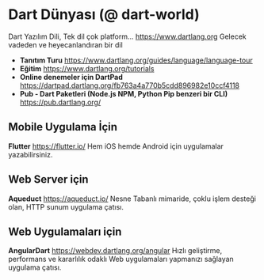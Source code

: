# Dart Dünyası (@ dart-world)
Dart Yazılım Dili, Tek dil çok platform... https://www.dartlang.org
Gelecek vadeden ve heyecanlandıran bir dil

* **Tanıtım Turu** https://www.dartlang.org/guides/language/language-tour
* **Eğitim** https://www.dartlang.org/tutorials
* **Online denemeler için DartPad** https://dartpad.dartlang.org/fb763a4a770b5cdd896982e10ccf4118
* **Pub - Dart Paketleri (Node.js NPM, Python Pip benzeri bir CLI)** https://pub.dartlang.org/

## Mobile Uygulama İçin
**Flutter** https://flutter.io/
Hem iOS hemde Android için uygulamalar yazabilirsiniz.

## Web Server için
**Aqueduct** https://aqueduct.io/
Nesne Tabanlı mimaride, çoklu işlem desteği olan, HTTP sunum uygulama çatısı.

## Web Uygulamaları için
**AngularDart** https://webdev.dartlang.org/angular
Hızlı geliştirme, performans ve kararlılık odaklı Web uygulamaları yapmanızı sağlayan uygulama çatısı.
